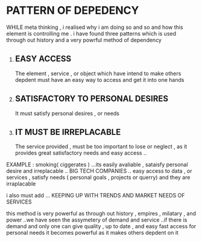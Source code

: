 # PATTERN OF DEPEDENCY 

WHILE  meta thinking , i realised why i am doing so and so and how this element is controlling me .
i have found three patterns which is used through out history and a very powrful method of dependency 

1) ##  EASY ACCESS
   The element , service , or object which have intend to make others depdent must have an easy way to access and get it into one hands

2) ##  SATISFACTORY TO PERSONAL DESIRES
   It must satisfy personal desires , or needs

3) ## IT MUST BE IRREPLACABLE

   The service provided , must be too important to lose or neglect , as it provides great satisfactory needs and easy access ..

EXAMPLE : smoking( ciggerates ) ...its easily avaliable , sataisfy personal desire and irreplacable ..
BIG TECH COMPANIES .. easy access to data , or services , satisfy needs ( personal goals , projects or querry) and they are irraplacable 

i also must add ... KEEPING UP WITH TRENDS AND MARKET NEEDS OF SERVICES 

this method is very powerful as through out history , empires , milatary , and power ..we have seen the assymetery of demand and service ..if there is demand and only one can give quality , up to date , and easy fast access for personal needs it becomes powerful as it makes others depdent on it
